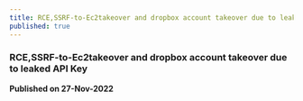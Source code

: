 ```yaml
---
title: RCE,SSRF-to-Ec2takeover and dropbox account takeover due to leaked API Key
published: true
---
```


### RCE,SSRF-to-Ec2takeover and dropbox account takeover due to leaked API Key 
**Published on 27-Nov-2022**
